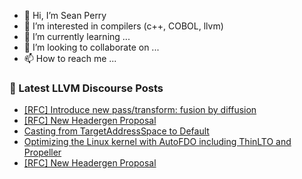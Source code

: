 - 👋 Hi, I’m Sean Perry
- 👀 I’m interested in compilers (c++, COBOL, llvm)
- 🌱 I’m currently learning ...
- 💞️ I’m looking to collaborate on ...
- 📫 How to reach me ...

<!---
s66perry/s66perry is a ✨ special ✨ repository because its `README.md` (this file) appears on your GitHub profile.
You can click the Preview link to take a look at your changes.
--->
### 📕 Latest LLVM Discourse Posts

<!-- DISCOURSE-LLVM:START -->
- [[RFC] Introduce new pass/transform: fusion by diffusion](https://discourse.llvm.org/t/rfc-introduce-new-pass-transform-fusion-by-diffusion/79603#post_16)
- [[RFC] New Headergen Proposal](https://discourse.llvm.org/t/rfc-new-headergen-proposal/79679#post_3)
- [Casting from TargetAddressSpace to Default](https://discourse.llvm.org/t/casting-from-targetaddressspace-to-default/79682#post_1)
- [Optimizing the Linux kernel with AutoFDO including ThinLTO and Propeller](https://discourse.llvm.org/t/optimizing-the-linux-kernel-with-autofdo-including-thinlto-and-propeller/79108#post_10)
- [[RFC] New Headergen Proposal](https://discourse.llvm.org/t/rfc-new-headergen-proposal/79679#post_2)
<!-- DISCOURSE-LLVM:END -->
